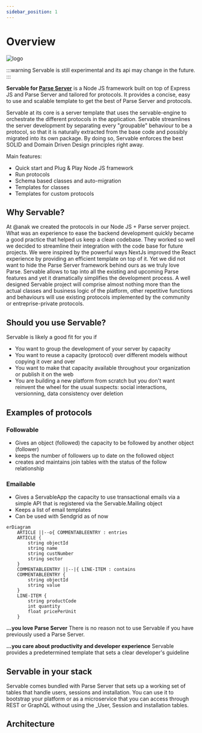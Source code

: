 ```yaml
---
sidebar_position: 1
---
```


# Overview



![logo](/img/anteaters.jpg)
<!-- ![logo](/img/grasshopper.png) -->
<!-- <img src="/img/2452897.png" alt="servable" style={{ width:'200px' }}/>
<img src="/img/plus2.png" alt="plus" style={{ width:'50px', paddingBottom: 70, marginLeft: 30, marginRight: 30 }}/>
<img src="/img/grasshopper.png" alt="protocols" style={{ width:'200px' }}/> -->


:::warning
Servable is still experimental and its api may change in the future.
:::

**Servable for [Parse Server](https://docs.parseplatform.org)** is a Node JS framework built on top of Express JS and Parse Server and tailored for protocols. It provides a concise, easy to use and scalable template to get the best of Parse Server and protocols.

Servable at its core is a server template that uses the servable-engine to orchestrate the different protocols in the application. Servable streamlines the server development by separating every "groupable" behaviour to be a protocol, so that it is naturally extracted from the base code and possibly migrated into its own package. By doing so, Servable enforces the best SOLID and Domain Driven Design principles right away.

Main features:
- Quick start and Plug & Play Node JS framework
- Run protocols
- Schema based classes and auto-migration 
- Templates for classes 
- Templates for custom protocols

## Why Servable?
At @anak we created the protocols in our Node JS + Parse server project. What was an experience to ease the backend development quickly became a good practice that helped us keep a clean codebase. They worked so well we decided to streamline their integration with the code base for future projects. We were inspired by the powerful ways NextJs improved the React experience by providing an efficient template on top of it. Yet we did not want to hide the Parse Server framework behind ours as we truly love Parse. Servable allows to tap into all the existing and upcoming Parse features and yet it dramatically simplifies the development process. A well designed Servable project will comprise almost nothing more than the actual classes and business logic of the platform, other repetitive functions and behaviours will use existing protocols implemented by the community or entreprise-private protocols.

## Should you use Servable?
Servable is likely a good fit for you if
- You want to group the development of your server by capacity
- You want to reuse a capacity (protocol) over different models without copying it over and over
- You want to make that capacity available throughout your organization or publish it on the web
- You are building a new platform from scratch but you don't want reinvent the wheel for the usual suspects: social interactions, versionning, data consistency over deletion 

## Examples of protocols
### Followable
- Gives an object (followed) the capacity to be followed by another object (follower) 
- keeps the number of followers up to date on the followed object
- creates and maintains join tables with the status of the follow relationship

### Emailable
- Gives a ServableApp the capacity to use transactional emails via a simple API that is registered via the Servable.Mailing object
- Keeps a list of email templates
- Can be used with Sendgrid as of now

```mermaid
erDiagram
    ARTICLE ||--o{ COMMENTABLEENTRY : entries
    ARTICLE {
        string objectId
        string name
        string custNumber
        string sector
    }
    COMMENTABLEENTRY ||--|{ LINE-ITEM : contains
    COMMENTABLEENTRY {
        string objectId
        string value
    }
    LINE-ITEM {
        string productCode
        int quantity
        float pricePerUnit
    }

```
**...you love Parse Server**
There is no reason not to use Servable if you have previously used a Parse Server. 

**...you care about productivity and developer experience**
Servable provides a predetermined template that sets a clear developer's guideline 

## Servable in your stack
Servable comes bundled with Parse Server that sets up a working set of tables that handle users, sessions and installation. You can use it to bootstrap your platform or as a microservice that you can access through REST or GraphQL without using the _User, Session and installation tables.

## Architecture

